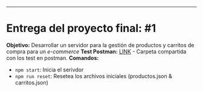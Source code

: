 ********
# Entrega del proyecto final: #1
**Objetivo:** Desarrollar un servidor para la gestión de productos y carritos de compra para un *e-commerce*
**Test Postman:** [LINK](https://bold-shuttle-355224.postman.co/workspace/New-Team-Workspace~8c97ea5a-157a-4297-95ad-898e284a0d41/folder/31523825-876dfe8a-f701-415d-878f-c25f2acbbd24?ctx=documentation)
	- Carpeta compartida con los test en postman.
**Comandos:**
* `npm start`: Inicia el serivdor
* `npm run reset`: Resetea los archivos iniciales (productos.json & carritos.json)
